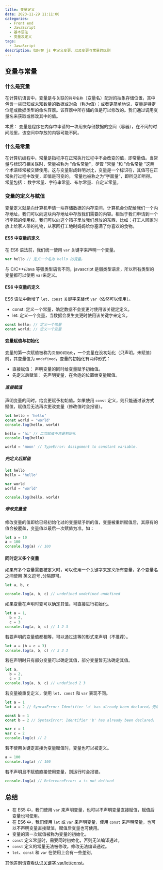 ```yaml
---
title: 变量定义
date: 2023-11-29 11:11:00
categories:
  - Front end
  - JavaScript
  - 基本语法
  - 变量及定义
tags:
  - JavaScript
description: 如何在 js 中定义变更，以及变更与常量的区别
---
```


## 变量与常量

### 什么是变量

在计算机语言中，变量是与关联的`符号名称`（变量名）配对的抽象存储位置，其中包含一些已知或未知数量的数据或对象（称为值）；或者更简单地说，变量是特定位组或数据类型的命名容器。该容器中所存储的值是可以修改的。我们通过调用变量名来获取或修改其中的值。

本质： 变量是程序在内存中申请的一块用来存储数据的空间（容器），在不同的时间段里，该空间中存放的内容可能不同。

### 什么是常量

在计算机编程中，常量是指程序在正常执行过程中不会改变的值，即常量值。当常量与标识符相关联时，常量被称为 "命名常量"，尽管 "常量 "和 "命名常量 "这两个术语经常被交替使用。这与变量形成鲜明对比，变量是一个标识符，其值可在正常执行过程中改变，即值是可变的。
常量也被称之为“字面量”，即所见即所得。
常量包括： 数字常量、字符串常量、布尔常量、自定义常量。

### 变量的定义与赋值

变量定义就是向计算机申请一块存储数据的内存空间，计算机会分配给我们一个内存地址，我们可以向这块内存地址中存放我们需要的内容。相当于我们申请到一个行李箱的使用权，我们可以向这个箱子里放我们想放的东西，比如：打工人回家时放上给家人带的礼物，从家回打工地时妈妈给你塞满了你喜欢的食物。

#### ES5 中变量的定义

在 ES6 语法前，我们统一使用 `var` 关键字来声明一个变量。

```js
var hello // 定义一个名为 hello 的变量。
```

与 C/C++/Java 等强类型语言不同，javascript 是弱类型语言，所以所有类型的变量都可以使用 `var`来定义。

#### ES6 中变量的定义

ES6 语法中新增了 `let`、`const` 关键字来替代 `var`（依然可以使用）。

- const: 定义一个常量，确定数据不会变更时使用该关键定定义。
- let: 定义一个变量，当数据会发生变更时使用该关键字来定义。

```js
const hello; // 定义一个常量
const world; // 定义一个变量
```

#### 变量赋值与初始化

变量的第一次赋值被称为`变量的初始化`，一个变量在没初始化（只声明，未赋值）前，其变量值为 `undefined`，变量的初始化有两种形式：

- 直接赋值： 声明变量的同时给变量赋予初始值。
- 先定义后赋值： 先声明变量，在合适的位置给变量赋值。

##### 直接赋值

声明变量的同时，给变更赋予初始值。如果使用 `const` 定义，则只能通过该方式赋值，赋值后无法再次更改变量（修改值时会报错）。

```js
let hello = 'hello'
const world = 'world'
console.log(hello, world)

hello = 'hi' // 二次赋值不再是初始化
console.log(hello)

world = 'moon' // TypeError: Assignment to constant variable.
```

##### 先定义后赋值

```js
let hello
hello = 'hello'

var world
world = 'world'

console.log(hello, world)
```

##### 修改变量值

修改变量的值即给已经初始化过的变量赋予新的值，变量被重新赋值后，其原有的值会被覆盖，变量值以最后一次赋值为准。如：

```js
let a = 10
a = 100
console.log(a) // 100
```

#### 同时定义多个变量

如果有多个变量需要被定义时，可以使用一个关键字来定义所有变量，多个变量名之间使用 英文逗号`,`分隔即可。

```js
let a, b, c

console.log(a, b, c) // undefined undefined undefined
```

如果变量在声明时变可以确定其值，可直接进行初始化。

```js
let a = 1,
  b = 2,
  c = 3
console.log(a, b, c) // 1 2 3
```

若要声明的变量值都相等，可以通过连等的形式来声明（不推荐）。

```js
let a = (b = c = 3)
console.log(a, b, c) // 3 3 3
```

若在声明时只有部分变量可以确定其值，部分变量暂无法确定其值。

```js
let a,
  b = 2,
  c = 3
console.log(a, b, c) // undefined 2 3
```

若变量被重复定义，使用 `let`、`const` 和 `var` 表现不同。

```js
let a = 1
let a = 2 // SyntaxError: Identifier 'a' has already been declared。无法编译通过

const b = 1
const b = 2 // SyntaxError: Identifier 'b' has already been declared。 无法编译通过

var c = 1
var c = 2
console.log(c) // 2
```

若不使用关键定直接为变量赋值时，变量也可以被定义。

```js
a = 100
console.log(a) // 100
```

若不声明且不赋值直接使用变量，则运行时会报错。

```js
console.log(a) // ReferenceError: a is not defined
```

## 总结

- 在 ES5 中，我们使用 `var` 来声明变量，也可以不声明变量直接赋值，赋值后变量也可使用。
- 在 ES6 中，我们使用 `let` 或 `var` 来声明变量，使用 `const` 来声明常量，也可以不声明变量直接赋值，赋值后变量也可使用。
- 变量的第一次赋值被称为变量的初始化。
- `const` 定义常量时，需要同时初始化，否则无法编译通过。
- `const` 定义的常量无法被修改，修改无法编译通过。
- `let`、`const` 和 `var` 在使用上会有一些差别。

其他差别请查看[认识关键字 var/let/const](/211308ac7fa0/)。